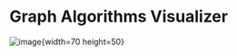 # Graph Algorithms Visualizer

![image](https://user-images.githubusercontent.com/68052449/216044290-cfb5b450-13a9-42a4-bfe8-9e7ed1ac5f90.png){width=70 height=50}

